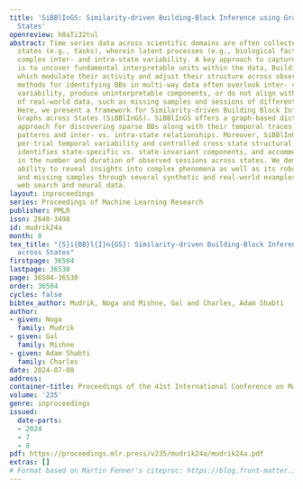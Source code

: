 ```yaml
---
title: 'SiBBlInGS: Similarity-driven Building-Block Inference using Graphs across
  States'
openreview: h8aTi32tul
abstract: Time series data across scientific domains are often collected under distinct
  states (e.g., tasks), wherein latent processes (e.g., biological factors) create
  complex inter- and intra-state variability. A key approach to capture this complexity
  is to uncover fundamental interpretable units within the data, Building Blocks (BBs),
  which modulate their activity and adjust their structure across observations. Existing
  methods for identifying BBs in multi-way data often overlook inter- vs. intra-state
  variability, produce uninterpretable components, or do not align with properties
  of real-world data, such as missing samples and sessions of different duration.
  Here, we present a framework for Similarity-driven Building Block Inference using
  Graphs across States (SiBBlInGS). SiBBlInGS offers a graph-based dictionary learning
  approach for discovering sparse BBs along with their temporal traces, based on co-activity
  patterns and inter- vs. intra-state relationships. Moreover, SiBBlInGS captures
  per-trial temporal variability and controlled cross-state structural BB adaptations,
  identifies state-specific vs. state-invariant components, and accommodates variability
  in the number and duration of observed sessions across states. We demonstrate SiBBlInGS’s
  ability to reveal insights into complex phenomena as well as its robustness to noise
  and missing samples through several synthetic and real-world examples, including
  web search and neural data.
layout: inproceedings
series: Proceedings of Machine Learning Research
publisher: PMLR
issn: 2640-3498
id: mudrik24a
month: 0
tex_title: "{S}i{BB}l{I}n{GS}: Similarity-driven Building-Block Inference using Graphs
  across States"
firstpage: 36504
lastpage: 36530
page: 36504-36530
order: 36504
cycles: false
bibtex_author: Mudrik, Noga and Mishne, Gal and Charles, Adam Shabti
author:
- given: Noga
  family: Mudrik
- given: Gal
  family: Mishne
- given: Adam Shabti
  family: Charles
date: 2024-07-08
address:
container-title: Proceedings of the 41st International Conference on Machine Learning
volume: '235'
genre: inproceedings
issued:
  date-parts:
  - 2024
  - 7
  - 8
pdf: https://proceedings.mlr.press/v235/mudrik24a/mudrik24a.pdf
extras: []
# Format based on Martin Fenner's citeproc: https://blog.front-matter.io/posts/citeproc-yaml-for-bibliographies/
---
```

